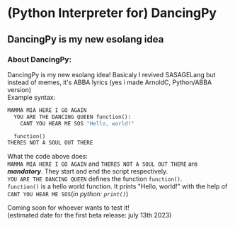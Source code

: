 # (Python Interpreter for) DancingPy
## DancingPy is my new esolang idea
### About DancingPy:
DancingPy is my new esolang idea! Basicaly I revived SASAGELang but instead of memes, it's ABBA lyrics (yes i made ArnoldC, Python/ABBA version)  
Example syntax:
```py
MAMMA MIA HERE I GO AGAIN
  YOU ARE THE DANCING QUEEN function():
    CANT YOU HEAR ME SOS "Hello, world!"

  function()
THERES NOT A SOUL OUT THERE
```
What the code above does:  
`MAMMA MIA HERE I GO AGAIN` and `THERES NOT A SOUL OUT THERE` are ***mandatory***. They start and end the script respectively.  
`YOU ARE THE DANCING QUEEN` defines the function `function()`.  
`function()` is a hello world function. It prints "Hello, world!" with the help of `CANT YOU HEAR ME SOS`(*in python: `print()`*)

Coming soon for whoever wants to test it!  
(estimated date for the first beta release: july 13th 2023)
